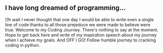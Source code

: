 ## I have long dreamed of programming... 
Oh wait I never thought that one day I would be able to write even a single line of code thanks to all those prejeduce we were made to believe were true. 
Welcome to my Coding Journey. There's nothing to say at the moment. Hope to get back here and write of my inspiration speech about my journey when I achieve my goals. And OFF I GO!
Follow humble journey to cracking coding in python. 
